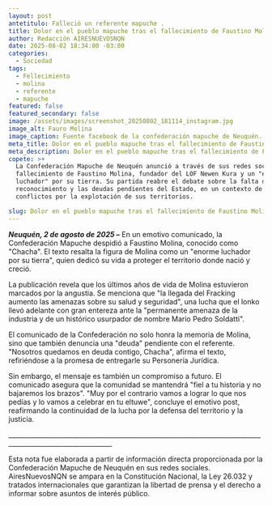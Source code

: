 ```yaml
---
layout: post
antetitulo: Falleció un referente mapuche .
title: Dolor en el pueblo mapuche tras el fallecimiento de Faustino Molina.
author: Redacción AIRESNUEVOSNQN
date: 2025-08-02 18:34:00 -03:00
categories:
  - Sociedad
tags:
  - Fellecimiento
  - molina
  - referente
  - mapuche
featured: false
featured_secondary: false
image: /assets/images/screenshot_20250802_181114_instagram.jpg
image_alt: Fauro Molina
image_caption: Fuente facebook de la confederación mapuche de Neuquén.
meta_title: Dolor en el pueblo mapuche tras el fallecimiento de Faustino Molina.
meta_description: Dolor en el pueblo mapuche tras el fallecimiento de Faustino Molina.
copete: >+
  La Confederación Mapuche de Neuquén anunció a través de sus redes sociales el
  fallecimiento de Faustino Molina, fundador del LOF Newen Kura y un "enorme
  luchador" por su tierra. Su partida reabre el debate sobre la falta de
  reconocimiento y las deudas pendientes del Estado, en un contexto de
  conflictos por la explotación de sus territorios.

slug: Dolor en el pueblo mapuche tras el fallecimiento de Faustino Molina.
---
```

***Neuquén, 2 de agosto de 2025 –*** En un emotivo comunicado, la Confederación Mapuche despidió a Faustino Molina, conocido como "Chacha". El texto resalta la figura de Molina como un "enorme luchador por su tierra", quien dedicó su vida a proteger el territorio donde nació y creció.

​La publicación revela que los últimos años de vida de Molina estuvieron marcados por la angustia. Se menciona que "la llegada del Fracking aumento las amenazas sobre su salud y seguridad", una lucha que el lonko llevó adelante con gran entereza ante la "permanente amenaza de la industria y de un histórico usurpador de nombre Mario Pedro Soldatti".

​El comunicado de la Confederación no solo honra la memoria de Molina, sino que también denuncia una "deuda" pendiente con el referente. "Nosotros quedamos en deuda contigo, Chacha", afirma el texto, refiriéndose a la promesa de entregarle su Personería Jurídica.

​Sin embargo, el mensaje es también un compromiso a futuro. El comunicado asegura que la comunidad se mantendrá "fiel a tu historia y no bajaremos los brazos". "Muy por el contrario vamos a lograr lo que nos pedías y lo vamos a celebrar en tu eltuwe", concluye el emotivo post, reafirmando la continuidad de la lucha por la defensa del territorio y la justicia.

\_\_\_\_\_\_\_\_\_\_\_\_\_\_\_\_\_\_\_\_\_\_\_\_\_\_\_\_\_\_\_\_\_\_\_\_\_\_\_\_\_\_\_\_\_\_\_\_\_\_\_\_\_\_\_\_\_\_\_\_\_\_\_\_\_\_\_\_\_\_\_\_\_\_\_\_\_\_\_\_\_\_\_\_\_\_\_\_\_\_\_\_\_\_\_\_\_\_\_\_\_\_\_\_\_\_\_\_\_\_

​Esta nota fue elaborada a partir de información directa proporcionada por la Confederación Mapuche de Neuquén en sus redes sociales. AiresNuevosNQN se ampara en la Constitución Nacional, la Ley 26.032 y tratados internacionales que garantizan la libertad de prensa y el derecho a informar sobre asuntos de interés público.
